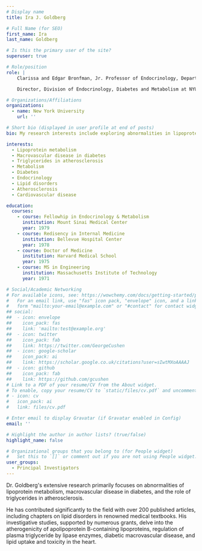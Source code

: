 ```yaml
---
# Display name
title: Ira J. Goldberg

# Full Name (for SEO)
first_name: Ira
last_name: Goldberg

# Is this the primary user of the site?
superuser: true

# Role/position
role: |
    Clarissa and Edgar Bronfman, Jr. Professor of Endocrinology, Department of Medicine at NYU Grossman School of Medicine

    Director, Division of Endocrinology, Diabetes and Metabolism at NYU Langone Health

# Organizations/Affiliations
organizations:
  - name: New York University
    url: ''

# Short bio (displayed in user profile at end of posts)
bio: My research interests include exploring abnormalities in lipoprotein metabolism, investigating macrovascular disease in diabetes, understanding the role of triglycerides in atherosclerosis, and delving into the complexities of metabolism.

interests:
  - Lipoprotein metabolism
  - Macrovascular disease in diabetes
  - Triglycerides in atherosclerosis
  - Metabolism
  - Diabetes
  - Endocrinology
  - Lipid disorders
  - Atherosclerosis
  - Cardiovascular disease

education:
  courses:
    - course: Fellowhip in Endocrinology & Metabolism
      institution: Mount Sinai Medical Center
      year: 1979
    - course: Redisency in Internal Medicine
      institution: Bellevue Hospital Center
      year: 1978
    - course: Doctor of Medicine
      institution: Harvard Medical School
      year: 1975
    - course: MS in Engineering
      institution: Massachusetts Institute of Technology
      year: 1971

# Social/Academic Networking
# For available icons, see: https://wowchemy.com/docs/getting-started/page-builder/#icons
#   For an email link, use "fas" icon pack, "envelope" icon, and a link in the
#   form "mailto:your-email@example.com" or "#contact" for contact widget.
## social:
##  - icon: envelope
##    icon_pack: fas
##    link: 'mailto:test@example.org'
##  - icon: twitter
##    icon_pack: fab
##    link: https://twitter.com/GeorgeCushen
##  - icon: google-scholar
##    icon_pack: ai
##    link: https://scholar.google.co.uk/citations?user=sIwtMXoAAAAJ
##  - icon: github
##    icon_pack: fab
##    link: https://github.com/gcushen
# Link to a PDF of your resume/CV from the About widget.
# To enable, copy your resume/CV to `static/files/cv.pdf` and uncomment the lines below.
# - icon: cv
#   icon_pack: ai
#   link: files/cv.pdf

# Enter email to display Gravatar (if Gravatar enabled in Config)
email: ''

# Highlight the author in author lists? (true/false)
highlight_name: false

# Organizational groups that you belong to (for People widget)
#   Set this to `[]` or comment out if you are not using People widget.
user_groups:
  - Principal Investigators
---
```


Dr. Goldberg's extensive research primarily focuses on abnormalities of lipoprotein metabolism, macrovascular disease in diabetes, and the role of triglycerides in atherosclerosis. 

He has contributed significantly to the field with over 200 published articles, including chapters on lipid disorders in renowned medical textbooks. His investigative studies, supported by numerous grants, delve into the atherogenicity of apolipoprotein B-containing lipoproteins, regulation of plasma triglyceride by lipase enzymes, diabetic macrovascular disease, and lipid uptake and toxicity in the heart.